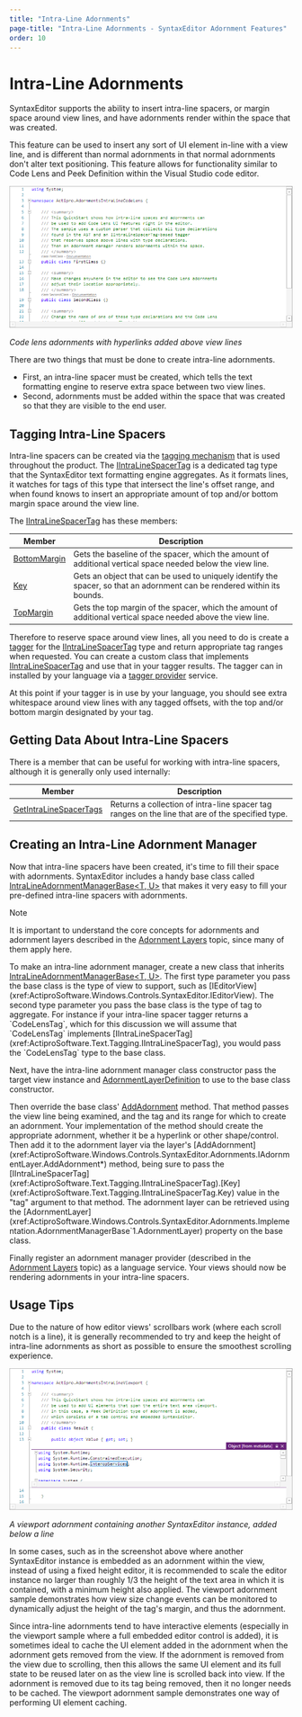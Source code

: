 ```yaml
---
title: "Intra-Line Adornments"
page-title: "Intra-Line Adornments - SyntaxEditor Adornment Features"
order: 10
---
```

# Intra-Line Adornments

SyntaxEditor supports the ability to insert intra-line spacers, or margin space around view lines, and have adornments render within the space that was created.

This feature can be used to insert any sort of UI element in-line with a view line, and is different than normal adornments in that normal adornments don't alter text positioning.  This feature allows for functionality similar to Code Lens and Peek Definition within the Visual Studio code editor.

![Screenshot](../../images/intra-line-code-lens-adornment.png)

*Code lens adornments with hyperlinks added above view lines*

There are two things that must be done to create intra-line adornments.

- First, an intra-line spacer must be created, which tells the text formatting engine to reserve extra space between two view lines.
- Second, adornments must be added within the space that was created so that they are visible to the end user.

## Tagging Intra-Line Spacers

Intra-line spacers can be created via the [tagging mechanism](../../text-parsing/tagging/index.md) that is used throughout the product.  The [IIntraLineSpacerTag](xref:ActiproSoftware.Text.Tagging.IIntraLineSpacerTag) is a dedicated tag type that the SyntaxEditor text formatting engine aggregates.  As it formats lines, it watches for tags of this type that intersect the line's offset range, and when found knows to insert an appropriate amount of top and/or bottom margin space around the view line.

The [IIntraLineSpacerTag](xref:ActiproSoftware.Text.Tagging.IIntraLineSpacerTag) has these members:

| Member | Description |
|-----|-----|
| [BottomMargin](xref:ActiproSoftware.Text.Tagging.IIntraLineSpacerTag.BottomMargin) | Gets the baseline of the spacer, which the amount of additional vertical space needed below the view line. |
| [Key](xref:ActiproSoftware.Text.Tagging.IIntraLineSpacerTag.Key) | Gets an object that can be used to uniquely identify the spacer, so that an adornment can be rendered within its bounds. |
| [TopMargin](xref:ActiproSoftware.Text.Tagging.IIntraLineSpacerTag.TopMargin) | Gets the top margin of the spacer, which the amount of additional vertical space needed above the view line. |

Therefore to reserve space around view lines, all you need to do is create a [tagger](../../text-parsing/tagging/taggers.md) for the [IIntraLineSpacerTag](xref:ActiproSoftware.Text.Tagging.IIntraLineSpacerTag) type and return appropriate tag ranges when requested.  You can create a custom class that implements [IIntraLineSpacerTag](xref:ActiproSoftware.Text.Tagging.IIntraLineSpacerTag) and use that in your tagger results.  The tagger can in installed by your language via a [tagger provider](../../text-parsing/tagging/taggers.md) service.

At this point if your tagger is in use by your language, you should see extra whitespace around view lines with any tagged offsets, with the top and/or bottom margin designated by your tag.

## Getting Data About Intra-Line Spacers

There is a member that can be useful for working with intra-line spacers, although it is generally only used internally:

| Member | Description |
|-----|-----|
| [GetIntraLineSpacerTags](xref:ActiproSoftware.Windows.Controls.SyntaxEditor.ITextViewLine.GetIntraLineSpacerTags*) | Returns a collection of intra-line spacer tag ranges on the line that are of the specified type. |

## Creating an Intra-Line Adornment Manager

Now that intra-line spacers have been created, it's time to fill their space with adornments.  SyntaxEditor includes a handy base class called [IntraLineAdornmentManagerBase<T, U>](xref:ActiproSoftware.Windows.Controls.SyntaxEditor.Adornments.Implementation.IntraLineAdornmentManagerBase`2) that makes it very easy to fill your pre-defined intra-line spacers with adornments.

> [!NOTE]
> It is important to understand the core concepts for adornments and adornment layers described in the [Adornment Layers](adornment-layers.md) topic, since many of them apply here.

To make an intra-line adornment manager, create a new class that inherits [IntraLineAdornmentManagerBase<T, U>](xref:ActiproSoftware.Windows.Controls.SyntaxEditor.Adornments.Implementation.IntraLineAdornmentManagerBase`2).  The first type parameter you pass the base class is the type of view to support, such as [IEditorView](xref:ActiproSoftware.Windows.Controls.SyntaxEditor.IEditorView).  The second type parameter you pass the base class is the type of tag to aggregate.  For instance if your intra-line spacer tagger returns a `CodeLensTag`, which for this discussion we will assume that `CodeLensTag` implements [IIntraLineSpacerTag](xref:ActiproSoftware.Text.Tagging.IIntraLineSpacerTag), you would pass the `CodeLensTag` type to the base class.

Next, have the intra-line adornment manager class constructor pass the target view instance and [AdornmentLayerDefinition](xref:ActiproSoftware.Windows.Controls.SyntaxEditor.Adornments.AdornmentLayerDefinition) to use to the base class constructor.

Then override the base class' [AddAdornment](xref:ActiproSoftware.Windows.Controls.SyntaxEditor.Adornments.Implementation.IntraLineAdornmentManagerBase`2.AddAdornment*) method.  That method passes the view line being examined, and the tag and its range for which to create an adornment.  Your implementation of the method should create the appropriate adornment, whether it be a hyperlink or other shape/control.  Then add it to the adornment layer via the layer's [AddAdornment](xref:ActiproSoftware.Windows.Controls.SyntaxEditor.Adornments.IAdornmentLayer.AddAdornment*) method, being sure to pass the [IIntraLineSpacerTag](xref:ActiproSoftware.Text.Tagging.IIntraLineSpacerTag).[Key](xref:ActiproSoftware.Text.Tagging.IIntraLineSpacerTag.Key) value in the "tag" argument to that method.  The adornment layer can be retrieved using the [AdornmentLayer](xref:ActiproSoftware.Windows.Controls.SyntaxEditor.Adornments.Implementation.AdornmentManagerBase`1.AdornmentLayer) property on the base class.

Finally register an adornment manager provider (described in the [Adornment Layers](adornment-layers.md) topic) as a language service.  Your views should now be rendering adornments in your intra-line spacers.

## Usage Tips

Due to the nature of how editor views' scrollbars work (where each scroll notch is a line), it is generally recommended to try and keep the height of intra-line adornments as short as possible to ensure the smoothest scrolling experience.

![Screenshot](../../images/intra-line-viewport-adornment.png)

*A viewport adornment containing another SyntaxEditor instance, added below a line*

In some cases, such as in the screenshot above where another SyntaxEditor instance is embedded as an adornment within the view, instead of using a fixed height editor, it is recommended to scale the editor instance no larger than roughly 1/3 the height of the text area in which it is contained, with a minimum height also applied.  The viewport adornment sample demonstrates how view size change events can be monitored to dynamically adjust the height of the tag's margin, and thus the adornment.

Since intra-line adornments tend to have interactive elements (especially in the viewport sample where a full embedded editor control is added), it is sometimes ideal to cache the UI element added in the adornment when the adornment gets removed from the view.  If the adornment is removed from the view due to scrolling, then this allows the same UI element and its full state to be reused later on as the view line is scrolled back into view.  If the adornment is removed due to its tag being removed, then it no longer needs to be cached.  The viewport adornment sample demonstrates one way of performing UI element caching.
